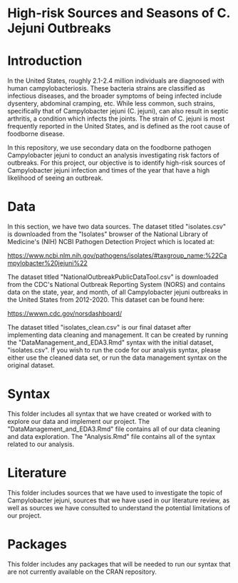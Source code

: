 # High-risk Sources and Seasons of C. Jejuni Outbreaks

# Introduction

In the United States, roughly 2.1-2.4 million individuals are diagnosed with human campylobacteriosis. These bacteria strains are classified as infectious diseases, and the broader symptoms of being infected include dysentery, abdominal cramping, etc. While less common, such strains, specifically that of Campylobacter jejuni (C. jejuni), can also result in septic arthritis, a condition which infects the joints. The strain of C. jejuni is most frequently reported in the United States, and is defined as the root cause of foodborne disease.

In this repository, we use secondary data on the foodborne pathogen Campylobacter jejuni to conduct an analysis investigating risk factors of outbreaks. For this project, our objective is to identify high-risk sources of Campylobacter jejuni infection and times of the year that have a high likelihood of seeing an outbreak.


# Data

In this section, we have two data sources. The dataset titled "isolates.csv" is downloaded from the "Isolates" browser of the National Library of Medicine's (NIH) NCBI Pathogen Detection Project which is located at:

https://www.ncbi.nlm.nih.gov/pathogens/isolates/#taxgroup_name:%22Campylobacter%20jejuni%22

The dataset titled "NationalOutbreakPublicDataTool.csv" is downloaded from the CDC's National Outbreak Reporting System (NORS) and contains data on the state, year, and month, of all Campylobacter jejuni outbreaks in the United States from 2012-2020. This dataset can be found here:

https://wwwn.cdc.gov/norsdashboard/

The dataset titled "isolates_clean.csv" is our final dataset after implementing data cleaning and management. It can be created by running the "DataManagement_and_EDA3.Rmd" syntax with the initial dataset, "isolates.csv". If you wish to run the code for our analysis syntax, please either use the cleaned data set, or run the data management syntax on the original dataset.


# Syntax

This folder includes all syntax that we have created or worked with to explore our data and implement our project. The "DataManagement_and_EDA3.Rmd" file contains all of our data cleaning and data exploration. The "Analysis.Rmd" file contains all of the syntax related to our analysis.


# Literature

This folder includes sources that we have used to investigate the topic of Campylobacter jejuni, sources that we have used in our literature review, as well as sources we have consulted to understand the potential limitations of our project.


# Packages

This folder includes any packages that will be needed to run our syntax that are not currently available on the CRAN repository.
